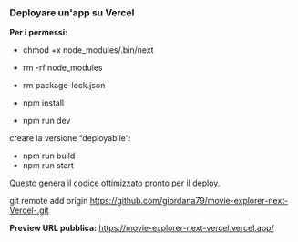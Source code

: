 ### Deployare un'app su Vercel

**Per i permessi:**

- chmod +x node_modules/.bin/next

- rm -rf node_modules
- rm package-lock.json
- npm install
- npm run dev

creare la versione “deployabile”:

- npm run build
- npm run start
  
Questo genera il codice ottimizzato pronto per il deploy.

git remote add origin https://github.com/giordana79/movie-explorer-next-Vercel-.git

**Preview URL pubblica:**
https://movie-explorer-next-vercel.vercel.app/

